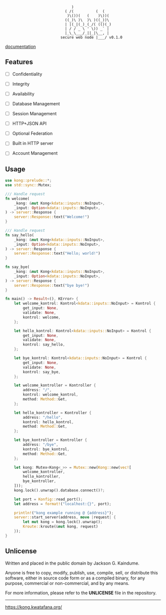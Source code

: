 ``` text
                              )                 
                           ( /(          (  (   
                            )\())(   (    )\))(  
                           ((_)\ )\  )\ )((_))\  
                           | |(_|(_)_(_/( (()(_) 
                           | / / _ \ ' \)) _` |  
                           |_\_\___/_||_|\__, |  
                         secure web node |___/ v0.1.0
```

[documentation](https://kong.kwatafana.org/rust/doc/kong/index.html)

## Features

- [ ] Confidentiality
- [ ] Integrity
- [ ] Availability
- [ ] Database Management
- [ ] Session Management
- [ ] HTTP+JSON API
- [ ] Optional Federation
- [ ] Built in HTTP server
- [ ] Account Management


## Usage

``` rust
use kong::prelude::*;
use std::sync::Mutex;

/// Handle request
fn welcome(
    _kong: &mut Kong<kdata::inputs::NoInput>,
    _input: Option<kdata::inputs::NoInput>,
) -> server::Response {
    server::Response::text("Welcome!")
}

/// Handle request
fn say_hello(
    _kong: &mut Kong<kdata::inputs::NoInput>,
    _input: Option<kdata::inputs::NoInput>,
) -> server::Response {
    server::Response::text("Hello; world!")
}

fn say_bye(
    _kong: &mut Kong<kdata::inputs::NoInput>,
    _input: Option<kdata::inputs::NoInput>,
) -> server::Response {
    server::Response::text("bye bye!")
}

fn main() -> Result<(), KError> {
    let welcome_kontrol: Kontrol<kdata::inputs::NoInput> = Kontrol {
        get_input: None,
        validate: None,
        kontrol: welcome,
    };

    let hello_kontrol: Kontrol<kdata::inputs::NoInput> = Kontrol {
        get_input: None,
        validate: None,
        kontrol: say_hello,
    };

    let bye_kontrol: Kontrol<kdata::inputs::NoInput> = Kontrol {
        get_input: None,
        validate: None,
        kontrol: say_bye,
    };

    let welcome_kontroller = Kontroller {
        address: "/",
        kontrol: welcome_kontrol,
        method: Method::Get,
    };

    let hello_kontroller = Kontroller {
        address: "/hello",
        kontrol: hello_kontrol,
        method: Method::Get,
    };

    let bye_kontroller = Kontroller {
        address: "/bye",
        kontrol: bye_kontrol,
        method: Method::Get,
    };

    let kong: Mutex<Kong<_>> = Mutex::new(Kong::new(vec![
        welcome_kontroller,
        hello_kontroller,
        bye_kontroller,
    ]));
    kong.lock().unwrap().database.connect()?;

    let port = Konfig::read_port();
    let address = format!("localhost:{}", port);

    println!("kong example running @ {address}");
    server::start_server(address, move |request| {
        let mut kong = kong.lock().unwrap();
        Kroute::kroute(&mut kong, request)
    });
}
```

## Unlicense

Written and placed in the public domain by Jackson G. Kaindume.

Anyone is free to copy, modify, publish, use, compile, sell, or
distribute this software, either in source code form or as a compiled
binary, for any purpose, commercial or non-commercial, and by any
means.

For more information, please refer to the __UNLICENSE__ file in the
repository.

---

<https://kong.kwatafana.org/>
